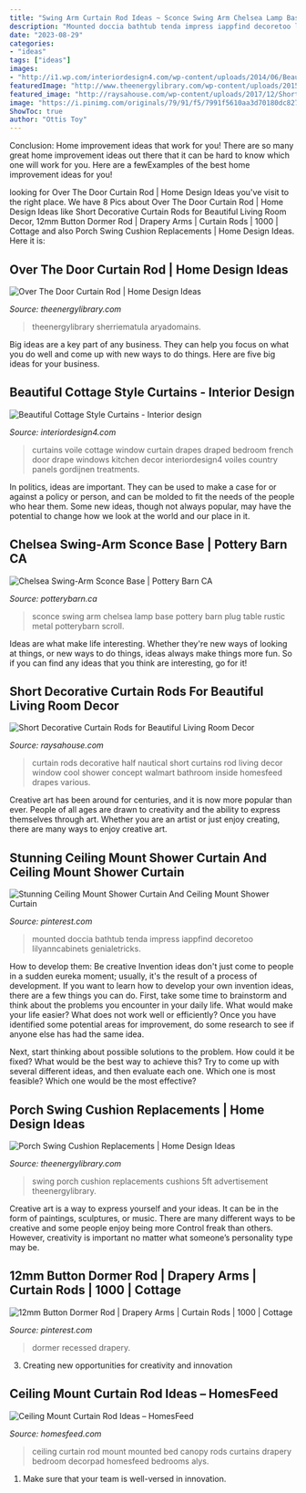 ```yaml
---
title: "Swing Arm Curtain Rod Ideas ~ Sconce Swing Arm Chelsea Lamp Base Pottery Barn Plug Table Rustic Metal Potterybarn Scroll"
description: "Mounted doccia bathtub tenda impress iappfind decoretoo lilyanncabinets genialetricks"
date: "2023-08-29"
categories:
- "ideas"
tags: ["ideas"]
images:
- "http://i1.wp.com/interiordesign4.com/wp-content/uploads/2014/06/Beautiful-Cottage-Style-Curtains-6.jpg?resize=500%2C705"
featuredImage: "http://www.theenergylibrary.com/wp-content/uploads/2015/11/porch-swing-cushion-replacements.jpg"
featured_image: "http://raysahouse.com/wp-content/uploads/2017/12/Short-Decorative-Curtain-Rods-09.jpg"
image: "https://i.pinimg.com/originals/79/91/f5/7991f5610aa3d70180dc827f4fb98fe0.jpg"
ShowToc: true
author: "Ottis Toy"
---
```



Conclusion: Home improvement ideas that work for you!
There are so many great home improvement ideas out there that it can be hard to know which one will work for you. Here are a fewExamples of the best home improvement ideas for you!

	

		
looking for Over The Door Curtain Rod | Home Design Ideas you've visit to the right place. We have 8 Pics about Over The Door Curtain Rod | Home Design Ideas like Short Decorative Curtain Rods for Beautiful Living Room Decor, 12mm Button Dormer Rod | Drapery Arms | Curtain Rods | 1000 | Cottage and also Porch Swing Cushion Replacements | Home Design Ideas. Here it is:
		
    
## Over The Door Curtain Rod | Home Design Ideas

<img loading=lazy src="https://i2.wp.com/theenergylibrary.com/wp-content/uploads/2015/11/front-door-curtain-rod-640x855.jpg" onerror="this.onerror=null;this.src='https://tse3.mm.bing.net/th?id=OIP.rQGY-mOQ6Y_1Wg6sPrAiNAHaJ5&amp;pid=15.1';" alt="Over The Door Curtain Rod | Home Design Ideas">

_Source: theenergylibrary.com_

>theenergylibrary sherriematula aryadomains. 

	

Big ideas are a key part of any business. They can help you focus on what you do well and come up with new ways to do things. Here are five big ideas for your business.

    
## Beautiful Cottage Style Curtains - Interior Design

<img loading=lazy src="http://i1.wp.com/interiordesign4.com/wp-content/uploads/2014/06/Beautiful-Cottage-Style-Curtains-6.jpg?resize=500%2C705" onerror="this.onerror=null;this.src='https://tse1.mm.bing.net/th?id=OIP.Y4wBTgjg97M4hJ0_bQU_LwHaKc&amp;pid=15.1';" alt="Beautiful Cottage Style Curtains - Interior design">

_Source: interiordesign4.com_

>curtains voile cottage window curtain drapes draped bedroom french door drape windows kitchen decor interiordesign4 voiles country panels gordijnen treatments. 

	

In politics, ideas are important. They can be used to make a case for or against a policy or person, and can be molded to fit the needs of the people who hear them. Some new ideas, though not always popular, may have the potential to change how we look at the world and our place in it.

    
## Chelsea Swing-Arm Sconce Base | Pottery Barn CA

<img loading=lazy src="http://www.potterybarn.ca/core/media/media.nl?id=85574242&amp;c=3572911&amp;h=98684622e5f3a19e7416&amp;resizeid=25&amp;resizeh=1200&amp;resizew=1200" onerror="this.onerror=null;this.src='https://tse2.mm.bing.net/th?id=OIP.eQf1wuDduWLQJzEi-7ZOnwHaGq&amp;pid=15.1';" alt="Chelsea Swing-Arm Sconce Base | Pottery Barn CA">

_Source: potterybarn.ca_

>sconce swing arm chelsea lamp base pottery barn plug table rustic metal potterybarn scroll. 

	

Ideas are what make life interesting. Whether they're new ways of looking at things, or new ways to do things, ideas always make things more fun. So if you can find any ideas that you think are interesting, go for it!

    
## Short Decorative Curtain Rods For Beautiful Living Room Decor

<img loading=lazy src="http://raysahouse.com/wp-content/uploads/2017/12/Short-Decorative-Curtain-Rods-09.jpg" onerror="this.onerror=null;this.src='https://tse2.mm.bing.net/th?id=OIP.EL4ECFvbgFjTyNWPGcdOjAHaHa&amp;pid=15.1';" alt="Short Decorative Curtain Rods for Beautiful Living Room Decor">

_Source: raysahouse.com_

>curtain rods decorative half nautical short curtains rod living decor window cool shower concept walmart bathroom inside homesfeed drapes various. 

	

Creative art has been around for centuries, and it is now more popular than ever. People of all ages are drawn to creativity and the ability to express themselves through art. Whether you are an artist or just enjoy creating, there are many ways to enjoy creative art.

    
## Stunning Ceiling Mount Shower Curtain And Ceiling Mount Shower Curtain

<img loading=lazy src="https://i.pinimg.com/736x/0d/ff/58/0dff58d1604aa1def2025cc4d1624806--ceiling-shower-curtain-custom-shower-curtain.jpg" onerror="this.onerror=null;this.src='https://tse2.mm.bing.net/th?id=OIP.ewQud236a59xVadedYpY_QHaKR&amp;pid=15.1';" alt="Stunning Ceiling Mount Shower Curtain And Ceiling Mount Shower Curtain">

_Source: pinterest.com_

>mounted doccia bathtub tenda impress iappfind decoretoo lilyanncabinets genialetricks. 

	

How to develop them: Be creative
Invention ideas don't just come to people in a sudden eureka moment; usually, it's the result of a process of development. If you want to learn how to develop your own invention ideas, there are a few things you can do. 
First, take some time to brainstorm and think about the problems you encounter in your daily life. What would make your life easier? What does not work well or efficiently? Once you have identified some potential areas for improvement, do some research to see if anyone else has had the same idea. 

Next, start thinking about possible solutions to the problem. How could it be fixed? What would be the best way to achieve this? Try to come up with several different ideas, and then evaluate each one. Which one is most feasible? Which one would be the most effective?

    
## Porch Swing Cushion Replacements | Home Design Ideas

<img loading=lazy src="http://www.theenergylibrary.com/wp-content/uploads/2015/11/porch-swing-cushion-replacements.jpg" onerror="this.onerror=null;this.src='https://tse2.mm.bing.net/th?id=OIP.AfSPcY_U9LnXw5dz3kZKgQHaHa&amp;pid=15.1';" alt="Porch Swing Cushion Replacements | Home Design Ideas">

_Source: theenergylibrary.com_

>swing porch cushion replacements cushions 5ft advertisement theenergylibrary. 

	

Creative art is a way to express yourself and your ideas. It can be in the form of paintings, sculptures, or music. There are many different ways to be creative and some people enjoy being more Control freak than others. However, creativity is important no matter what someone’s personality type may be.

    
## 12mm Button Dormer Rod | Drapery Arms | Curtain Rods | 1000 | Cottage

<img loading=lazy src="https://i.pinimg.com/originals/79/91/f5/7991f5610aa3d70180dc827f4fb98fe0.jpg" onerror="this.onerror=null;this.src='https://tse1.mm.bing.net/th?id=OIP.87H7mcWTHzwdJgWakJqCzAHaHa&amp;pid=15.1';" alt="12mm Button Dormer Rod | Drapery Arms | Curtain Rods | 1000 | Cottage">

_Source: pinterest.com_

>dormer recessed drapery. 

	

3. Creating new opportunities for creativity and innovation 

    
## Ceiling Mount Curtain Rod Ideas – HomesFeed

<img loading=lazy src="http://homesfeed.com/wp-content/uploads/2015/10/Ceiling-mounted-curtain-rod-for-bed-canopy-and-windows-.jpg" onerror="this.onerror=null;this.src='https://tse4.mm.bing.net/th?id=OIP.MDobgIhZCKkIciYkA1fxawHaFM&amp;pid=15.1';" alt="Ceiling Mount Curtain Rod Ideas – HomesFeed">

_Source: homesfeed.com_

>ceiling curtain rod mount mounted bed canopy rods curtains drapery bedroom decorpad homesfeed bedrooms alys. 

	

1. Make sure that your team is well-versed in innovation.

